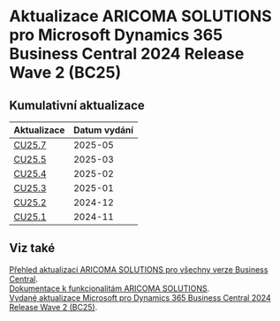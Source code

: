 # Aktualizace ARICOMA SOLUTIONS pro Microsoft Dynamics 365 Business Central 2024 Release Wave 2 (BC25)

## Kumulativní aktualizace

|Aktualizace |Datum vydání  |
|---------|---------|
|[CU25.7](2025-05-CU25.07-Changes_details.md) |2025-05 |
|[CU25.5](2025-03-CU25.05-Changes_details.md) |2025-03 |
|[CU25.4](2025-02-CU25.04-Changes_details.md) |2025-02 |
|[CU25.3](2025-01-CU25.03-Changes_details.md) |2025-01 |
|[CU25.2](2024-12-CU25.02-Changes_details.md) |2024-12 |
|[CU25.1](2024-11-CU25.01-Changes_details.md) |2024-11 |



## Viz také

[Přehled aktualizací ARICOMA SOLUTIONS pro všechny verze Business Central](../../index.md).  
[Dokumentace k funkcionalitám ARICOMA SOLUTIONS](https://aricoma.com/docs/cs-cz/dynamics365/business-central/Solutions/solutions.html).  
[Vydané aktualizace Microsoft pro Dynamics 365 Business Central 2024 Release Wave 2 (BC25)](https://learn.microsoft.com/en-us/dynamics365/business-central/dev-itpro/whatsnew/overview).  
